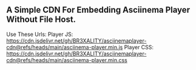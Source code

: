 ## A Simple CDN For Embedding Asciinema Player Without File Host.
Use These Urls:
Player JS: https://cdn.jsdelivr.net/gh/BR3XALITY/asciinemaplayer-cdn@refs/heads/main/asciinema-player.min.js
Player CSS: https://cdn.jsdelivr.net/gh/BR3XALITY/asciinemaplayer-cdn@refs/heads/main/asciinema-player.min.css
